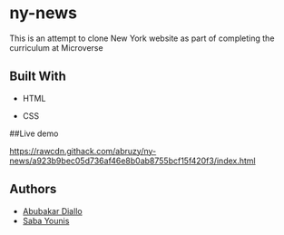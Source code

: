 # ny-news

This is an attempt to clone New York website as part of completing the curriculum at Microverse

## Built With

- HTML

- CSS

##Live demo

https://rawcdn.githack.com/abruzy/ny-news/a923b9bec05d736af46e8b0ab8755bcf15f420f3/index.html

## Authors
- [Abubakar Diallo](https://github.com/abruzy)
- [Saba Younis](https://github.com/sabayounis)
